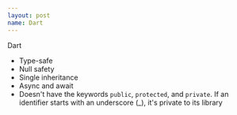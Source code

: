 ```yaml
---
layout: post
name: Dart
---
```

Dart

- Type-safe
- Null safety
- Single inheritance
- Async and await
- Doesn't have the keywords `public`, `protected`, and `private`. If an identifier starts with an underscore (_), it's private to its library
